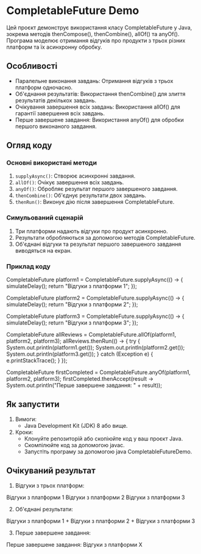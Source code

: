 # CompletableFuture Demo

Цей проєкт демонструє використання класу CompletableFuture у Java, зокрема методів thenCompose(), thenCombine(), allOf() та anyOf(). Програма моделює отримання відгуків про продукти з трьох різних платформ та їх асинхронну обробку.

## Особливості
- Паралельне виконання завдань: Отримання відгуків з трьох платформ одночасно.
- Об'єднання результатів: Використання thenCombine() для злиття результатів декількох завдань.
- Очікування завершення всіх завдань: Використання allOf() для гарантії завершення всіх завдань.
- Перше завершене завдання: Використання anyOf() для обробки першого виконаного завдання.

## Огляд коду

### Основні використані методи
1. `supplyAsync()`: Створює асинхронні завдання.
2. `allOf()`: Очікує завершення всіх завдань.
3. `anyOf()`: Обробляє результат першого завершеного завдання.
4. `thenCombine()`: Об'єднує результати двох завдань.
5. `thenRun()`: Виконує дію після завершення CompletableFuture.

### Симульований сценарій
1. Три платформи надають відгуки про продукт асинхронно.
2. Результати обробляються за допомогою методів CompletableFuture.
3. Об'єднані відгуки та результат першого завершеного завдання виводяться на екран.

### Приклад коду
CompletableFuture<String> platform1 = CompletableFuture.supplyAsync(() -> {
simulateDelay();
return "Відгуки з платформи 1";
});

CompletableFuture<String> platform2 = CompletableFuture.supplyAsync(() -> {
simulateDelay();
return "Відгуки з платформи 2";
});

CompletableFuture<String> platform3 = CompletableFuture.supplyAsync(() -> {
simulateDelay();
return "Відгуки з платформи 3";
});

CompletableFuture<Void> allReviews = CompletableFuture.allOf(platform1, platform2, platform3);
allReviews.thenRun(() -> {
try {
System.out.println(platform1.get());
System.out.println(platform2.get());
System.out.println(platform3.get());
} catch (Exception e) {
e.printStackTrace();
}
});

CompletableFuture<Object> firstCompleted = CompletableFuture.anyOf(platform1, platform2, platform3);
firstCompleted.thenAccept(result -> System.out.println("Перше завершене завдання: " + result));

## Як запустити
1. Вимоги:
    - Java Development Kit (JDK) 8 або вище.
2. Кроки:
    - Клонуйте репозиторій або скопіюйте код у ваш проєкт Java.
    - Скомпілюйте код за допомогою javac.
    - Запустіть програму за допомогою java CompletableFutureDemo.

## Очікуваний результат
1. Відгуки з трьох платформ:


Відгуки з платформи 1
Відгуки з платформи 2
Відгуки з платформи 3

2. Об'єднані результати:


Відгуки з платформи 1 + Відгуки з платформи 2 + Відгуки з платформи 3

3. Перше завершене завдання:


Перше завершене завдання: Відгуки з платформи X

